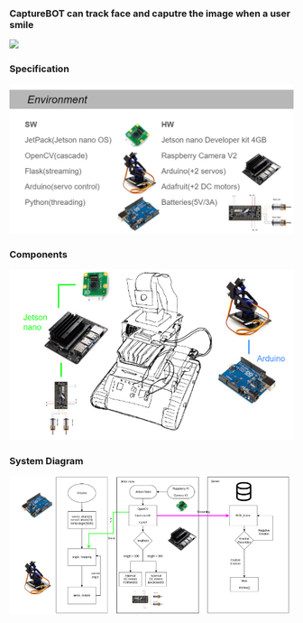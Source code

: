 ### CaptureBOT can track face and caputre the image when a user smile

![](https://github.com/Yun-twy/CaptureBOT/blob/master/capturebot.GIF)

### Specification
![Alt text](spec.PNG)

### Components
![Alt text](components.PNG)

### System Diagram
![Alt text](diagram.PNG)

